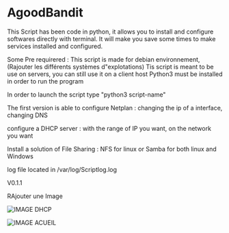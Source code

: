 # AgoodBandit
This Script has been code in python, it allows you to install and configure softwares directly with terminal.
It will make you save some times to make services installed and configured.

Some Pre requirered :
This script is made for debian environnement, (Rajouter les différents systèmes d"explotations)
Tis script is meant to be use on servers, you can still use it on a client host
Python3 must be installed in order to run the program


In order to launch the script type "python3 script-name"

The first version is able to configure Netplan :
changing the ip of a interface, changing DNS

configure a DHCP server :
with the range of IP you want, on the network you want

Install a solution of File Sharing :
NFS for linux or Samba for both linux and Windows

log file located in /var/log/Scriptlog.log

V0.1.1

RAjouter une Image

![IMAGE DHCP](https://image.noelshack.com/fichiers/2020/16/1/1586806765-dhcp-github.png)

![IMAGE ACUEIL](https://image.noelshack.com/fichiers/2020/16/1/1586807158-acueil.png)
